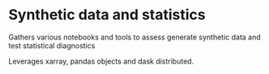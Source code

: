 # Synthetic data and statistics

Gathers various notebooks and tools to assess generate synthetic data 
and test statistical diagnostics

Leverages xarray, pandas objects and dask distributed.
